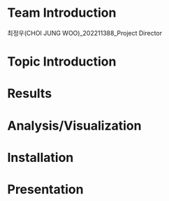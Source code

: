 
# Team Introduction
최정우(CHOI JUNG WOO)_202211388_Project Director


# Topic Introduction



# Results



# Analysis/Visualization



# Installation



# Presentation
